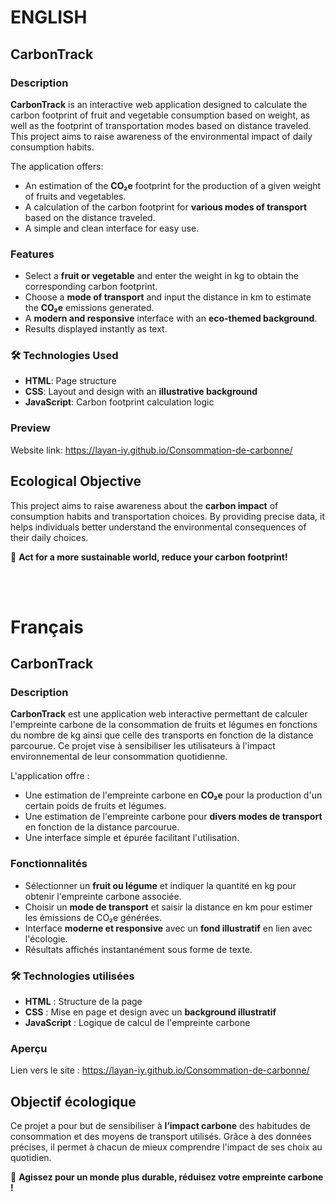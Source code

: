 # ENGLISH

## CarbonTrack

### Description
**CarbonTrack** is an interactive web application designed to calculate the carbon footprint of fruit and vegetable consumption based on weight, as well as the footprint of transportation modes based on distance traveled. This project aims to raise awareness of the environmental impact of daily consumption habits.

The application offers:
- An estimation of the **CO₂e** footprint for the production of a given weight of fruits and vegetables.
- A calculation of the carbon footprint for **various modes of transport** based on the distance traveled.
- A simple and clean interface for easy use.

### Features
- Select a **fruit or vegetable** and enter the weight in kg to obtain the corresponding carbon footprint.
- Choose a **mode of transport** and input the distance in km to estimate the **CO₂e** emissions generated.
- A **modern and responsive** interface with an **eco-themed background**.
- Results displayed instantly as text.

### 🛠️ Technologies Used
- **HTML**: Page structure  
- **CSS**: Layout and design with an **illustrative background**  
- **JavaScript**: Carbon footprint calculation logic  

### Preview  
Website link: https://layan-iy.github.io/Consommation-de-carbonne/  

## Ecological Objective  
This project aims to raise awareness about the **carbon impact** of consumption habits and transportation choices. By providing precise data, it helps individuals better understand the environmental consequences of their daily choices.  

🌱 **Act for a more sustainable world, reduce your carbon footprint!**  

<br>  
<br>  

# Français
## CarbonTrack

### Description
**CarbonTrack** est une application web interactive permettant de calculer l'empreinte carbone de la consommation de fruits et légumes en fonctions du nombre de kg ainsi que celle des transports en fonction de la distance parcourue. Ce projet vise à sensibiliser les utilisateurs à l'impact environnemental de leur consommation quotidienne.

L'application offre :
- Une estimation de l'empreinte carbone en **CO₂e** pour la production d'un certain poids de fruits et légumes.
- Une estimation de l'empreinte carbone pour **divers modes de transport** en fonction de la distance parcourue.
- Une interface simple et épurée facilitant l'utilisation.

###  Fonctionnalités
- Sélectionner un **fruit ou légume** et indiquer la quantité en kg pour obtenir l'empreinte carbone associée.
- Choisir un **mode de transport** et saisir la distance en km pour estimer les émissions de CO₂e générées.
- Interface **moderne et responsive** avec un **fond illustratif** en lien avec l'écologie.
- Résultats affichés instantanément sous forme de texte.

### 🛠️ Technologies utilisées
- **HTML** : Structure de la page
- **CSS** : Mise en page et design avec un **background illustratif**
- **JavaScript** : Logique de calcul de l'empreinte carbone

### Aperçu
Lien vers le site : https://layan-iy.github.io/Consommation-de-carbonne/
## Objectif écologique
Ce projet a pour but de sensibiliser à **l’impact carbone** des habitudes de consommation et des moyens de transport utilisés. Grâce à des données précises, il permet à chacun de mieux comprendre l'impact de ses choix au quotidien.


🌱 **Agissez pour un monde plus durable, réduisez votre empreinte carbone !**
